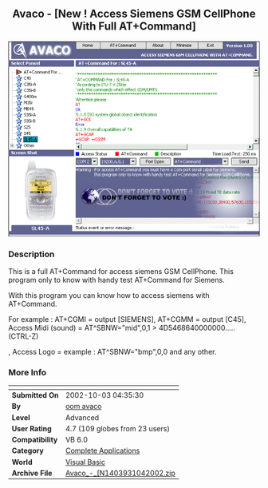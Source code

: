 ﻿<div align="center">

## Avaco \- \[New \! Access Siemens GSM CellPhone With Full AT\+Command\]

<img src="PIC2002104318386246.gif">
</div>

### Description

This is a full AT+Command for access siemens GSM CellPhone. This program only to know with handy test AT+Command for Siemens.

With this program you can know how to access siemens with AT+Command.

For example : AT+CGMI = output [SIEMENS], AT+CGMM = output [C45], Access Midi (sound) = AT^SBNW="mid",0,1 > 4D5468640000000..... (CTRL-Z)

, Access Logo = example : AT^SBNW="bmp",0,0 and any other.
 
### More Info
 


<span>             |<span>
---                |---
**Submitted On**   |2002-10-03 04:35:30
**By**             |[oom avaco](https://github.com/Planet-Source-Code/PSCIndex/blob/master/ByAuthor/oom-avaco.md)
**Level**          |Advanced
**User Rating**    |4.7 (109 globes from 23 users)
**Compatibility**  |VB 6\.0
**Category**       |[Complete Applications](https://github.com/Planet-Source-Code/PSCIndex/blob/master/ByCategory/complete-applications__1-27.md)
**World**          |[Visual Basic](https://github.com/Planet-Source-Code/PSCIndex/blob/master/ByWorld/visual-basic.md)
**Archive File**   |[Avaco\_\-\_\[N1403931042002\.zip](https://github.com/Planet-Source-Code/oom-avaco-avaco-new-access-siemens-gsm-cellphone-with-full-at-command__1-39444/archive/master.zip)








